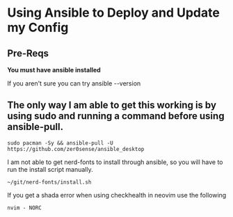 # Using Ansible to Deploy and Update my Config

## Pre-Reqs
**You must have ansible installed**

If you aren't sure you can try ansible --version

The only way I am able to get this working is by using sudo and running a command before using ansible-pull.
---

```
sudo pacman -Sy && ansible-pull -U https://github.com/zer0sense/ansible_desktop
```

I am not able to get nerd-fonts to install through ansible, so you will have to run the install script manually.
	
```
~/git/nerd-fonts/install.sh
```

If you get a shada error when using checkhealth in neovim use the following
```
nvim - NORC
```